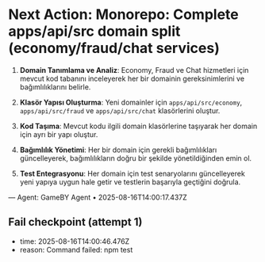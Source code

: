 # Next Action: Monorepo: Complete apps/api/src domain split (economy/fraud/chat services)

1. **Domain Tanımlama ve Analiz**: Economy, Fraud ve Chat hizmetleri için mevcut kod tabanını inceleyerek her bir domainin gereksinimlerini ve bağımlılıklarını belirle.

2. **Klasör Yapısı Oluşturma**: Yeni domainler için `apps/api/src/economy`, `apps/api/src/fraud` ve `apps/api/src/chat` klasörlerini oluştur.

3. **Kod Taşıma**: Mevcut kodu ilgili domain klasörlerine taşıyarak her domain için ayrı bir yapı oluştur. 

4. **Bağımlılık Yönetimi**: Her bir domain için gerekli bağımlılıkları güncelleyerek, bağımlılıkların doğru bir şekilde yönetildiğinden emin ol.

5. **Test Entegrasyonu**: Her domain için test senaryolarını güncelleyerek yeni yapıya uygun hale getir ve testlerin başarıyla geçtiğini doğrula.

— Agent: GameBY Agent • 2025-08-16T14:00:17.437Z


## Fail checkpoint (attempt 1)
- time: 2025-08-16T14:00:46.476Z
- reason: Command failed: npm test
